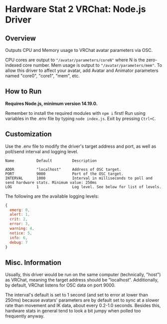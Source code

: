 # Hardware Stat 2 VRChat: Node.js Driver

## Overview

Outputs CPU and Memory usage to VRChat avatar parameters via OSC.

CPU cores are output to `"/avatar/parameters/coreN"` where N is the zero-indexed core number. Mem usage is output to `"/avatar/parameters/mem"`. To allow this driver to affect your avatar, add Avatar and Animator parameters named "core0", "core1", "mem", etc.

## How to Run

**Requires Node.js, minimum version 14.19.0.**

Remember to install the required modules with `npm i` first! Run using variables in the .env file by typing `node index.js`. Exit by pressing `Ctrl+C`.

## Customization

Use the .env file to modify the driver's target address and port, as well as poll/send interval and logging level.

```
Name          Default         Description

ADDR          "localhost"     Address of OSC target.
PORT          9000            Port of the OSC target.
INTERVAL      1000            Interval in milliseconds to poll and send hardware stats. Minimum value: 250ms
LOG           1               Log level. See below for list of levels.
```

The following are the available logging levels:

```javascript
{
  emerg: 0,
  alert: 1,
  crit: 2,
  error: 3,
  warning: 4,
  notice: 5,
  info: 6,
  debug: 7
}
```

## Misc. Information

Usually, this driver would be run on the same computer (technically, "host") as VRChat, meaning the target address should be "localhost". Additionally, by default, VRChat listens for OSC data on port 9000.

The interval's default is set to 1 second (and set to error at lower than 250ms) because avatars' parameters are by default set to sync at a slower rate than movement and IK data, about every 0.2-1.0 seconds. Besides this, hardware stats in general tend to look a bit jumpy when polled too frequently anyway.